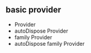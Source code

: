 ## basic provider

- Provider
- autoDispose Provider
- family Provider
- autoDispose family Provider
